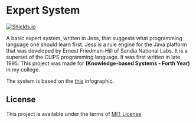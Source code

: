 
# Expert System

[![Shields.io](https://img.shields.io/badge/type-college%20project-orange?style=flat)](http://shields.io/)

A basic expert system, written in Jess, that suggests what programming language one should learn first. Jess is a rule engine for the Java platform that was developed by Ernest Friedman-Hill of Sandia National Labs. It is a superset of the CLIPS programming language. It was first written in late 1995. This project was made for **(Knowledge-based Systems - Forth Year)** in my college.


The system is based on the [this](http://carlcheo.com/wp-content/uploads/2014/12/which-programming-language-should-i-learn-first-infographic.png) infographic.

## License
This project is available under the terms of [MIT License](https://choosealicense.com/licenses/mit/)